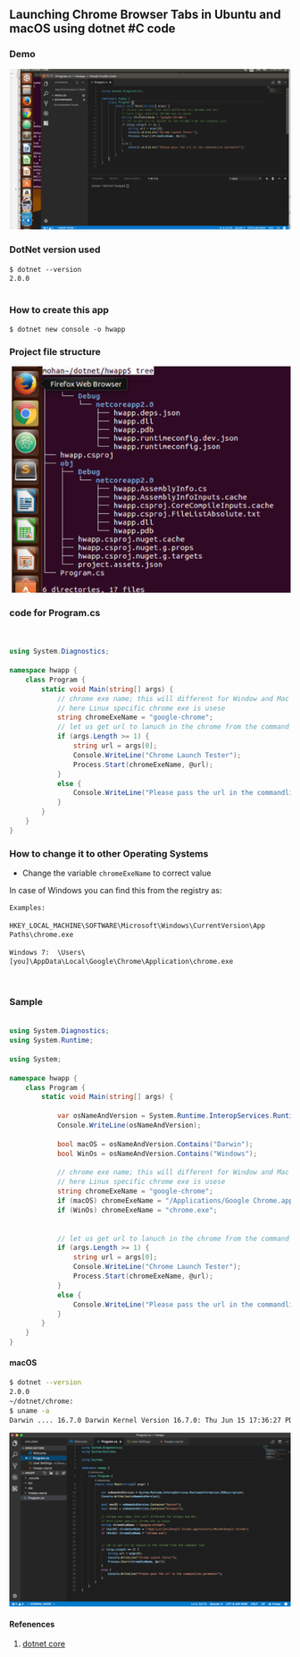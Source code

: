 ## Launching Chrome Browser Tabs in Ubuntu and macOS using dotnet #C code


### Demo

![chrome dot net](./img/chrome-dotnet-1.gif)

### DotNet version used 

``` 
$ dotnet --version
2.0.0


```

### How to create this app

```
$ dotnet new console -o hwapp

```

### Project file structure

![project file structure](./img/prj-folder.png)



### code for Program.cs

```c#


using System.Diagnostics;

namespace hwapp {
    class Program {
        static void Main(string[] args) {
            // chrome exe name; this will different for Window and Mac
            // here Linux specific chrome exe is usese
            string chromeExeName = "google-chrome"; 
            // let us get url to lanuch in the chrome from the command line
            if (args.Length >= 1) {
                string url = args[0];
                Console.WriteLine("Chrome Launch Tester");
                Process.Start(chromeExeName, @url);
            }
            else {
                Console.WriteLine("Please pass the url in the commandline parameter");
            }
        }
    }
}
```

### How to change it to other Operating Systems

- Change the variable ```chromeExeName``` to correct value

In case of Windows you can find this from the registry as:

```
Examples:

HKEY_LOCAL_MACHINE\SOFTWARE\Microsoft\Windows\CurrentVersion\App Paths\chrome.exe

Windows 7:  \Users\[you]\AppData\Local\Google\Chrome\Application\chrome.exe



```

### Sample

```C#

using System.Diagnostics;
using System.Runtime;

using System;

namespace hwapp {
    class Program {
        static void Main(string[] args) {
            
            var osNameAndVersion = System.Runtime.InteropServices.RuntimeInformation.OSDescription;
            Console.WriteLine(osNameAndVersion);

            bool macOS = osNameAndVersion.Contains("Darwin");
            bool WinOs = osNameAndVersion.Contains("Windows");
            
            // chrome exe name; this will different for Window and Mac
            // here Linux specific chrome exe is usese
            string chromeExeName = "google-chrome"; 
            if (macOS) chromeExeName = "/Applications/Google Chrome.app/Contents/MacOS/Google Chrome";
            if (WinOs) chromeExeName = "chrome.exe";
            

            // let us get url to lanuch in the chrome from the command line
            if (args.Length >= 1) {
                string url = args[0];
                Console.WriteLine("Chrome Launch Tester");
                Process.Start(chromeExeName, @url);
            }
            else {
                Console.WriteLine("Please pass the url in the commandline parameter");
            }
        }
    }
}

```

#### macOS

```bash
$ dotnet --version
2.0.0
~/dotnet/chrome:
$ uname -a
Darwin .... 16.7.0 Darwin Kernel Version 16.7.0: Thu Jun 15 17:36:27 PDT 2017; root:xnu-3789.70.16~2/RELEASE_X86_64 x86_64


```
![mac dotnet](./img/mac-dotnet.png)

#### Refenences

1. [dotnet core](https://www.microsoft.com/net/core#macos)
